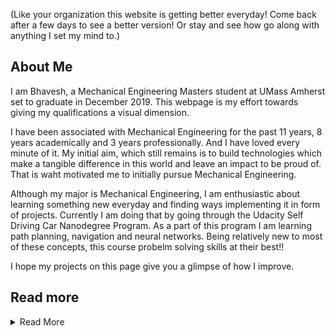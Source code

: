 (Like your organization this website is getting better everyday! Come back after a few days to see a better version! Or stay and see how go along with anything I set my mind to.)

## About Me

I am Bhavesh, a Mechanical Engineering Masters student at UMass Amherst set to graduate in December 2019. This webpage is my effort towards giving my qualifications a visual dimension.

I have been associated with Mechanical Engineering for the past 11 years, 8 years academically and 3 years professionally. And I have loved every minute of it. My initial aim, which still remains is to build technologies which make a tangible difference in this world and leave an impact to be proud of. That is waht motivated me to initially pursue Mechanical Engineering.

Although my major is Mechanical Engineering, I am enthusiastic about learning something new everyday and finding ways implementing it in form of projects. Currently I am doing that by going through the Udacity Self Driving Car Nanodegree Program. As a part of this program I am learning path planning, navigation and neural networks. Being relatively new to most of these concepts, this course probelm solving skills at their best!!

I hope my projects on this page give you a glimpse of how I improve.

## Read more
<details>
  <summary>Read More</summary>

  <br>
  I have underwent diverse coursework but with a common aim, to build efficient technologies. The mathematically rigorous coursework has ensured that I can apply my training to a diverse rage of projects. During my time at UMass Amherst I have focussed on identification and modelling of controllers.
  <br>
  ### Heading
  <br>
  As I head closer to my Graduation (December 2019), I am actively looking for opportunities to apply my skills. My ideal job would involve tasks with rigorous mathematical analysis.

</details>
